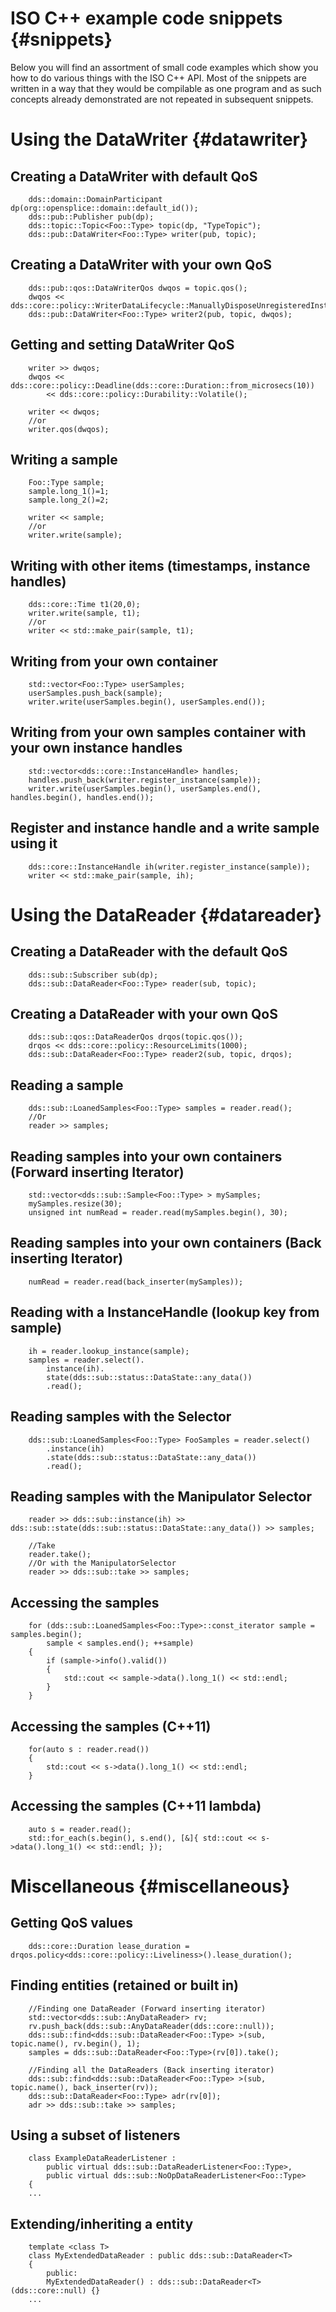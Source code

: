 ISO C++ example code snippets                                                          {#snippets}
=============================

Below you will find an assortment of small code examples which show you how to do various
things with the ISO C++ API. Most of the snippets are written in a way that they would be compilable
as one program and as such concepts already demonstrated are not repeated in subsequent snippets.

Using the DataWriter                                                                   {#datawriter}
====================

Creating a DataWriter with default QoS
--------------------------------------
~~~~~~~~~~~~~~~{.cpp}
    dds::domain::DomainParticipant dp(org::opensplice::domain::default_id());
    dds::pub::Publisher pub(dp);
    dds::topic::Topic<Foo::Type> topic(dp, "TypeTopic");
    dds::pub::DataWriter<Foo::Type> writer(pub, topic);
~~~~~~~~~~~~~~~
Creating a DataWriter with your own QoS
---------------------------------------
~~~~~~~~~~~~~~~{.cpp}
    dds::pub::qos::DataWriterQos dwqos = topic.qos();
    dwqos << dds::core::policy::WriterDataLifecycle::ManuallyDisposeUnregisteredInstances();
    dds::pub::DataWriter<Foo::Type> writer2(pub, topic, dwqos);
~~~~~~~~~~~~~~~
Getting and setting DataWriter QoS
----------------------------------
~~~~~~~~~~~~~~~{.cpp}
    writer >> dwqos;
    dwqos << dds::core::policy::Deadline(dds::core::Duration::from_microsecs(10))
        << dds::core::policy::Durability::Volatile();

    writer << dwqos;
    //or
    writer.qos(dwqos);
~~~~~~~~~~~~~~~
Writing a sample
----------------
~~~~~~~~~~~~~~~{.cpp}
    Foo::Type sample;
    sample.long_1()=1;
    sample.long_2()=2;

    writer << sample;
    //or
    writer.write(sample);
~~~~~~~~~~~~~~~
Writing with other items (timestamps, instance handles)
-------------------------------------------------------
~~~~~~~~~~~~~~~{.cpp}
    dds::core::Time t1(20,0);
    writer.write(sample, t1);
    //or
    writer << std::make_pair(sample, t1);
~~~~~~~~~~~~~~~
Writing from your own container
-------------------------------
~~~~~~~~~~~~~~~{.cpp}
    std::vector<Foo::Type> userSamples;
    userSamples.push_back(sample);
    writer.write(userSamples.begin(), userSamples.end());
~~~~~~~~~~~~~~~
Writing from your own samples container with your own instance handles
----------------------------------------------------------------------
~~~~~~~~~~~~~~~{.cpp}
    std::vector<dds::core::InstanceHandle> handles;
    handles.push_back(writer.register_instance(sample));
    writer.write(userSamples.begin(), userSamples.end(), handles.begin(), handles.end());
~~~~~~~~~~~~~~~
Register and instance handle and a write sample using it
--------------------------------------------------------
~~~~~~~~~~~~~~~{.cpp}
    dds::core::InstanceHandle ih(writer.register_instance(sample));
    writer << std::make_pair(sample, ih);
~~~~~~~~~~~~~~~
Using the DataReader                                                                   {#datareader}
====================

Creating a DataReader with the default QoS
------------------------------------------
~~~~~~~~~~~~~~~{.cpp}
    dds::sub::Subscriber sub(dp);
    dds::sub::DataReader<Foo::Type> reader(sub, topic);
~~~~~~~~~~~~~~~
Creating a DataReader with your own QoS
---------------------------------------
~~~~~~~~~~~~~~~{.cpp}
    dds::sub::qos::DataReaderQos drqos(topic.qos());
    drqos << dds::core::policy::ResourceLimits(1000);
    dds::sub::DataReader<Foo::Type> reader2(sub, topic, drqos);
~~~~~~~~~~~~~~~
Reading a sample
----------------
~~~~~~~~~~~~~~~{.cpp}
    dds::sub::LoanedSamples<Foo::Type> samples = reader.read();
    //Or
    reader >> samples;
~~~~~~~~~~~~~~~
Reading samples into your own containers (Forward inserting Iterator)
---------------------------------------------------------------------
~~~~~~~~~~~~~~~{.cpp}
    std::vector<dds::sub::Sample<Foo::Type> > mySamples;
    mySamples.resize(30);
    unsigned int numRead = reader.read(mySamples.begin(), 30);
~~~~~~~~~~~~~~~
Reading samples into your own containers (Back inserting Iterator)
------------------------------------------------------------------
~~~~~~~~~~~~~~~{.cpp}
    numRead = reader.read(back_inserter(mySamples));
~~~~~~~~~~~~~~~
Reading with a InstanceHandle (lookup key from sample)
------------------------------------------------------
~~~~~~~~~~~~~~~{.cpp}
    ih = reader.lookup_instance(sample);
    samples = reader.select().
        instance(ih).
        state(dds::sub::status::DataState::any_data())
        .read();
~~~~~~~~~~~~~~~
Reading samples with the Selector
---------------------------------
~~~~~~~~~~~~~~~{.cpp}
    dds::sub::LoanedSamples<Foo::Type> FooSamples = reader.select()
        .instance(ih)
        .state(dds::sub::status::DataState::any_data())
        .read();
~~~~~~~~~~~~~~~
Reading samples with the Manipulator Selector
---------------------------------------------
~~~~~~~~~~~~~~~{.cpp}
    reader >> dds::sub::instance(ih) >> dds::sub::state(dds::sub::status::DataState::any_data()) >> samples;

    //Take
    reader.take();
    //Or with the ManipulatorSelector
    reader >> dds::sub::take >> samples;
~~~~~~~~~~~~~~~
Accessing the samples
---------------------
~~~~~~~~~~~~~~~{.cpp}
    for (dds::sub::LoanedSamples<Foo::Type>::const_iterator sample = samples.begin();
        sample < samples.end(); ++sample)
    {
        if (sample->info().valid())
        {
            std::cout << sample->data().long_1() << std::endl;
        }
    }
~~~~~~~~~~~~~~~
Accessing the samples (C++11)
-----------------------------
~~~~~~~~~~~~~~~{.cpp}
    for(auto s : reader.read())
    {
        std::cout << s->data().long_1() << std::endl;
    }
~~~~~~~~~~~~~~~
Accessing the samples (C++11 lambda)
------------------------------------
~~~~~~~~~~~~~~~{.cpp}
    auto s = reader.read();
    std::for_each(s.begin(), s.end(), [&]{ std::cout << s->data().long_1() << std::endl; });
~~~~~~~~~~~~~~~
Miscellaneous                                                                       {#miscellaneous}
=============
Getting QoS values
----------------------
~~~~~~~~~~~~~~~{.cpp}
    dds::core::Duration lease_duration = drqos.policy<dds::core::policy::Liveliness>().lease_duration();
~~~~~~~~~~~~~~~
Finding entities (retained or built in)
--------------------------------------
~~~~~~~~~~~~~~~{.cpp}
    //Finding one DataReader (Forward inserting iterator)
    std::vector<dds::sub::AnyDataReader> rv;
    rv.push_back(dds::sub::AnyDataReader(dds::core::null));
    dds::sub::find<dds::sub::DataReader<Foo::Type> >(sub, topic.name(), rv.begin(), 1);
    samples = dds::sub::DataReader<Foo::Type>(rv[0]).take();

    //Finding all the DataReaders (Back inserting iterator)
    dds::sub::find<dds::sub::DataReader<Foo::Type> >(sub, topic.name(), back_inserter(rv));
    dds::sub::DataReader<Foo::Type> adr(rv[0]);
    adr >> dds::sub::take >> samples;
~~~~~~~~~~~~~~~
Using a subset of listeners
---------------------------
~~~~~~~~~~~~~~~{.cpp}
    class ExampleDataReaderListener :
        public virtual dds::sub::DataReaderListener<Foo::Type>,
        public virtual dds::sub::NoOpDataReaderListener<Foo::Type>
    {
    ...
~~~~~~~~~~~~~~~
Extending/inheriting a entity
-----------------------------
~~~~~~~~~~~~~~~{.cpp}
    template <class T>
    class MyExtendedDataReader : public dds::sub::DataReader<T>
    {
        public:
        MyExtendedDataReader() : dds::sub::DataReader<T>(dds::core::null) {}
    ...
~~~~~~~~~~~~~~~
